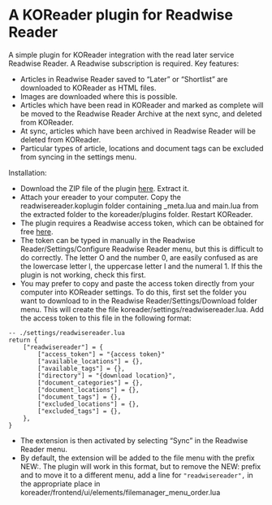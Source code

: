 # A KOReader plugin for Readwise Reader
A simple plugin for KOReader integration with the read later service Readwise Reader. A Readwise subscription is required. 
Key features:
- Articles in Readwise Reader saved to “Later” or “Shortlist” are downloaded to KOReader as HTML files.
- Images are downloaded where this is possible.
- Articles which have been read in KOReader and marked as complete will be moved to the Readwise Reader Archive at the next sync, and deleted from KOReader.
- At sync, articles which have been archived in Readwise Reader will be deleted from KOReader.
- Particular types of article, locations and document tags can be excluded from syncing in the settings menu.

Installation:
- Download the ZIP file of the plugin [here](https://github.com/tomtom800/readwisereader/archive/refs/heads/main.zip). Extract it.
- Attach your ereader to your computer. Copy the readwisereader.koplugin folder containing _meta.lua and main.lua from the extracted folder to the koreader/plugins folder. Restart KOReader.
- The plugin requires a Readwise access token, which can be obtained for free [here](https://readwise.io/access_token). 
- The token can be typed in manually in the Readwise Reader/Settings/Configure Readwise Reader menu, but this is difficult to do correctly. The letter O and the number 0, are easily confused as are the lowercase letter l, the uppercase letter I and the numeral 1. If this the plugin is not working, check this first.
- You may prefer to copy and paste the access token directly from your computer into KOReader settings. To do this, first set the folder you want to download to in the Readwise Reader/Settings/Download folder menu. This will create the file koreader/settings/readwisereader.lua. Add the access token to this file in the following format:

```
-- ./settings/readwisereader.lua
return {
    ["readwisereader"] = {
        ["access_token"] = "{access token}"
        ["available_locations"] = {},
        ["available_tags"] = {},
        ["directory"] = "{download location}",
        ["document_categories"] = {},
        ["document_locations"] = {},
        ["document_tags"] = {},
        ["excluded_locations"] = {},
        ["excluded_tags"] = {},
    },
}
```
- The extension is then activated by selecting “Sync” in the Readwise Reader menu.
- By default, the extension will be added to the file menu with the prefix NEW:. The plugin will work in this format, but to remove the NEW: prefix and to move it to a different menu, add a line for  `"readwisereader",` in the appropriate place in koreader/frontend/ui/elements/filemanager_menu_order.lua
